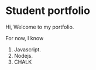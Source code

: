 # Student portfolio 


Hi, Welcome to my portfolio.


For now, I know 

1. Javascript.
2. Nodejs.
3. CHALK